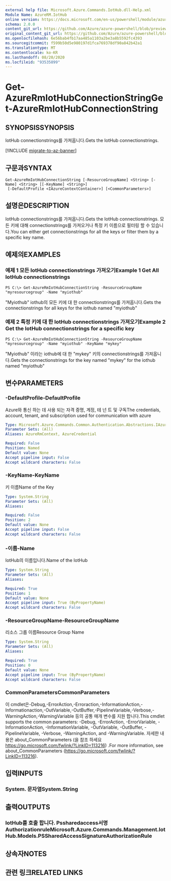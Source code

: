 ```yaml
---
external help file: Microsoft.Azure.Commands.IotHub.dll-Help.xml
Module Name: AzureRM.IotHub
online version: https://docs.microsoft.com/en-us/powershell/module/azurerm.iothub/get-azurermiothubconnectionstring
schema: 2.0.0
content_git_url: https://github.com/Azure/azure-powershell/blob/preview/src/ResourceManager/IotHub/Commands.IotHub/help/Get-AzureRmIotHubConnectionString.md
original_content_git_url: https://github.com/Azure/azure-powershell/blob/preview/src/ResourceManager/IotHub/Commands.IotHub/help/Get-AzureRmIotHubConnectionString.md
ms.openlocfilehash: 6e56bab4fb17aa485a1103a2be3a8b5592fc4393
ms.sourcegitcommit: f599b50d5e980197d1fca769378df90a842b42a1
ms.translationtype: MT
ms.contentlocale: ko-KR
ms.lasthandoff: 08/20/2020
ms.locfileid: "93535899"
---
```

# <span data-ttu-id="7d0c4-101">Get-AzureRmIotHubConnectionString</span><span class="sxs-lookup"><span data-stu-id="7d0c4-101">Get-AzureRmIotHubConnectionString</span></span>

## <span data-ttu-id="7d0c4-102">SYNOPSIS</span><span class="sxs-lookup"><span data-stu-id="7d0c4-102">SYNOPSIS</span></span>
<span data-ttu-id="7d0c4-103">IotHub connectionstrings를 가져옵니다.</span><span class="sxs-lookup"><span data-stu-id="7d0c4-103">Gets the IotHub connectionstrings.</span></span>

[!INCLUDE [migrate-to-az-banner](../../includes/migrate-to-az-banner.md)]

## <span data-ttu-id="7d0c4-104">구문과</span><span class="sxs-lookup"><span data-stu-id="7d0c4-104">SYNTAX</span></span>

```
Get-AzureRmIotHubConnectionString [-ResourceGroupName] <String> [-Name] <String> [[-KeyName] <String>]
 [-DefaultProfile <IAzureContextContainer>] [<CommonParameters>]
```

## <span data-ttu-id="7d0c4-105">설명은</span><span class="sxs-lookup"><span data-stu-id="7d0c4-105">DESCRIPTION</span></span>
<span data-ttu-id="7d0c4-106">IotHub connectionstrings를 가져옵니다.</span><span class="sxs-lookup"><span data-stu-id="7d0c4-106">Gets the IotHub connectionstrings.</span></span>
<span data-ttu-id="7d0c4-107">모든 키에 대해 connectionstrings를 가져오거나 특정 키 이름으로 필터링 할 수 있습니다.</span><span class="sxs-lookup"><span data-stu-id="7d0c4-107">You can either get connectionstrings for all the keys or filter them by a specific key name.</span></span>

## <span data-ttu-id="7d0c4-108">예제의</span><span class="sxs-lookup"><span data-stu-id="7d0c4-108">EXAMPLES</span></span>

### <span data-ttu-id="7d0c4-109">예제 1 모든 IotHub connectionstrings 가져오기</span><span class="sxs-lookup"><span data-stu-id="7d0c4-109">Example 1 Get All IotHub connectionstrings</span></span>
```
PS C:\> Get-AzureRmIotHubConnectionString -ResourceGroupName "myresourcegroup" -Name "myiothub"
```

<span data-ttu-id="7d0c4-110">"Myiothub" iothub의 모든 키에 대 한 connectionstrings를 가져옵니다.</span><span class="sxs-lookup"><span data-stu-id="7d0c4-110">Gets the connectionstrings for all keys for the iothub named "myiothub"</span></span>

### <span data-ttu-id="7d0c4-111">예제 2 특정 키에 대 한 IotHub connectionstrings 가져오기</span><span class="sxs-lookup"><span data-stu-id="7d0c4-111">Example 2 Get the IotHub connectionstrings for a specific key</span></span>
```
PS C:\> Get-AzureRmIotHubConnectionString -ResourceGroupName "myresourcegroup" -Name "myiothub" -KeyName "mykey"
```

<span data-ttu-id="7d0c4-112">"Myiothub" 이라는 iothub에 대 한 "mykey" 키의 connectionstrings를 가져옵니다.</span><span class="sxs-lookup"><span data-stu-id="7d0c4-112">Gets the connectionstrings for the key named "mykey" for the iothub named "myiothub"</span></span>

## <span data-ttu-id="7d0c4-113">변수</span><span class="sxs-lookup"><span data-stu-id="7d0c4-113">PARAMETERS</span></span>

### <span data-ttu-id="7d0c4-114">-DefaultProfile</span><span class="sxs-lookup"><span data-stu-id="7d0c4-114">-DefaultProfile</span></span>
<span data-ttu-id="7d0c4-115">Azure와 통신 하는 데 사용 되는 자격 증명, 계정, 테 넌 트 및 구독</span><span class="sxs-lookup"><span data-stu-id="7d0c4-115">The credentials, account, tenant, and subscription used for communication with azure</span></span>

```yaml
Type: Microsoft.Azure.Commands.Common.Authentication.Abstractions.IAzureContextContainer
Parameter Sets: (All)
Aliases: AzureRmContext, AzureCredential

Required: False
Position: Named
Default value: None
Accept pipeline input: False
Accept wildcard characters: False
```

### <span data-ttu-id="7d0c4-116">-KeyName</span><span class="sxs-lookup"><span data-stu-id="7d0c4-116">-KeyName</span></span>
<span data-ttu-id="7d0c4-117">키 이름</span><span class="sxs-lookup"><span data-stu-id="7d0c4-117">Name of the Key</span></span>

```yaml
Type: System.String
Parameter Sets: (All)
Aliases:

Required: False
Position: 2
Default value: None
Accept pipeline input: False
Accept wildcard characters: False
```

### <span data-ttu-id="7d0c4-118">-이름</span><span class="sxs-lookup"><span data-stu-id="7d0c4-118">-Name</span></span>
<span data-ttu-id="7d0c4-119">IotHub의 이름입니다.</span><span class="sxs-lookup"><span data-stu-id="7d0c4-119">Name of the IotHub</span></span>

```yaml
Type: System.String
Parameter Sets: (All)
Aliases:

Required: True
Position: 1
Default value: None
Accept pipeline input: True (ByPropertyName)
Accept wildcard characters: False
```

### <span data-ttu-id="7d0c4-120">-ResourceGroupName</span><span class="sxs-lookup"><span data-stu-id="7d0c4-120">-ResourceGroupName</span></span>
<span data-ttu-id="7d0c4-121">리소스 그룹 이름</span><span class="sxs-lookup"><span data-stu-id="7d0c4-121">Resource Group Name</span></span>

```yaml
Type: System.String
Parameter Sets: (All)
Aliases:

Required: True
Position: 0
Default value: None
Accept pipeline input: True (ByPropertyName)
Accept wildcard characters: False
```

### <span data-ttu-id="7d0c4-122">CommonParameters</span><span class="sxs-lookup"><span data-stu-id="7d0c4-122">CommonParameters</span></span>
<span data-ttu-id="7d0c4-123">이 cmdlet은-Debug,-ErrorAction,-Erroraction,-InformationAction,-Informationaction,-OutVariable,-OutBuffer,-PipelineVariable,-Verbose,-WarningAction,-WarningVariable 등의 공통 매개 변수를 지원 합니다.</span><span class="sxs-lookup"><span data-stu-id="7d0c4-123">This cmdlet supports the common parameters: -Debug, -ErrorAction, -ErrorVariable, -InformationAction, -InformationVariable, -OutVariable, -OutBuffer, -PipelineVariable, -Verbose, -WarningAction, and -WarningVariable.</span></span> <span data-ttu-id="7d0c4-124">자세한 내용은 about_CommonParameters (을 참조 하세요 https://go.microsoft.com/fwlink/?LinkID=113216) .</span><span class="sxs-lookup"><span data-stu-id="7d0c4-124">For more information, see about_CommonParameters (https://go.microsoft.com/fwlink/?LinkID=113216).</span></span>

## <span data-ttu-id="7d0c4-125">입력</span><span class="sxs-lookup"><span data-stu-id="7d0c4-125">INPUTS</span></span>

### <span data-ttu-id="7d0c4-126">System. 문자열</span><span class="sxs-lookup"><span data-stu-id="7d0c4-126">System.String</span></span>

## <span data-ttu-id="7d0c4-127">출력</span><span class="sxs-lookup"><span data-stu-id="7d0c4-127">OUTPUTS</span></span>

### <span data-ttu-id="7d0c4-128">IotHub를 호출 합니다. Pssharedaccess서명 Authorizationrule</span><span class="sxs-lookup"><span data-stu-id="7d0c4-128">Microsoft.Azure.Commands.Management.IotHub.Models.PSSharedAccessSignatureAuthorizationRule</span></span>

## <span data-ttu-id="7d0c4-129">상속자</span><span class="sxs-lookup"><span data-stu-id="7d0c4-129">NOTES</span></span>

## <span data-ttu-id="7d0c4-130">관련 링크</span><span class="sxs-lookup"><span data-stu-id="7d0c4-130">RELATED LINKS</span></span>
